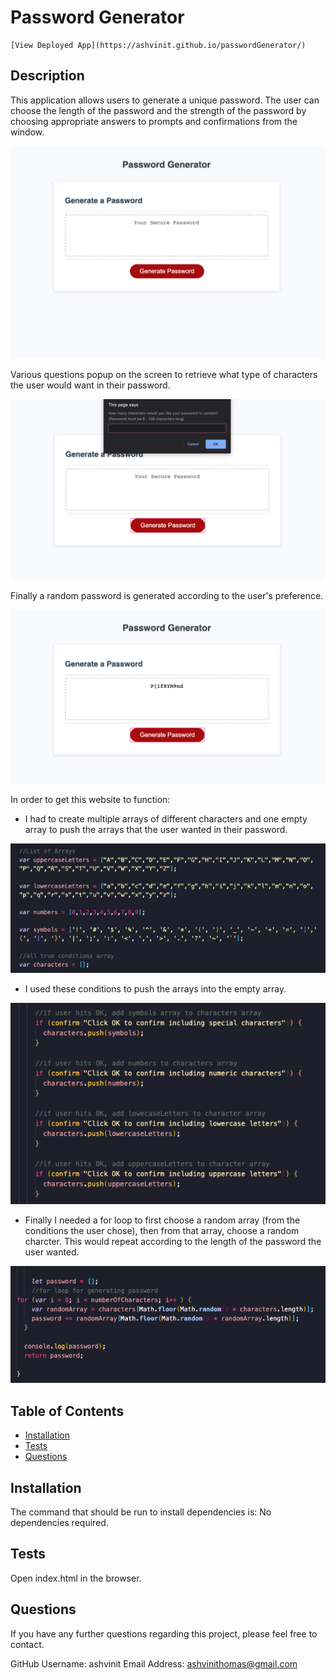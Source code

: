 
# Password Generator

    [View Deployed App](https://ashvinit.github.io/passwordGenerator/)

## Description

This application allows users to generate a unique password. The user can choose the length of the password and the strength of the password by choosing appropriate answers to prompts and confirmations from the window. 


![Homepage](/Assets/images/img1.png)

Various questions popup on the screen to retrieve what type of characters the user would want in their password.

![Prompt](Assets/images/img2.png)

Finally a random password is generated according to the user's preference.

![Password Generated](Assets/images/img3.png)

In order to get this website to function:

* I had to create multiple arrays of different characters and one empty array to push the arrays that the user wanted in their password.

![Arrays](Assets/images/img4.png)

* I used these conditions to push the arrays into the empty array.

![if statements](Assets/images/img5.png)

* Finally I needed a for loop to first choose a random array (from the conditions the user chose), then from that array, choose a random charcter. This would repeat according to the length of the password the user wanted.

![for loop](Assets/images/img6.png)


## Table of Contents

* [Installation](#installation)
* [Tests](#tests)
* [Questions](#questions)


## Installation

The command that should be run to install dependencies is: 
No dependencies required.


## Tests

Open index.html in the browser.


## Questions

If you have any further questions regarding this project, please feel free to contact.

GitHub Username: ashvinit
Email Address: ashvinithomas@gmail.com




